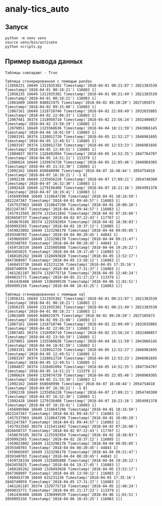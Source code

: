 # analy-tics_auto

## Запуск
```python -m venv venv```  
```source venv/bin/activate```  
```python scripts.py```

## Пример вывода данных
```
Таблицы совпадают - True

Таблица сгенерированная с помощью pandas  
[[2056231 16649 1311935382 Timestamp('2018-04-01 00:21:07') 2021383539 Timestamp('2018-04-01 00:18:21') 116083 1]  
 [2056235 16649 1311935382 Timestamp('2018-04-01 00:21:49') 2021383539 Timestamp('2018-04-01 00:18:21') 116083 1]  
 [2061609 16649 848021975 Timestamp('2018-04-02 09:20:20') 2027105873 Timestamp('2018-04-02 09:15:08') 116083 1]  
 [2067161 16649 1318710746 Timestamp('2018-04-02 22:09:49') 2032035085 Timestamp('2018-04-02 22:06:33') 116083 1]  
 [2067481 30374 1318950710 Timestamp('2018-04-02 23:56:24') 2032400857 Timestamp('2018-04-02 23:50:19') 116085 1]  
 [2079051 16649 1325560636 Timestamp('2018-04-04 18:11:59') 2043066145 Timestamp('2018-04-04 18:01:59') 116083 1]  
 [2083191 30374 1328012720 Timestamp('2018-04-05 12:52:27') 2046981695 Timestamp('2018-04-05 12:49:51') 116085 1]  
 [2083197 30374 1328012720 Timestamp('2018-04-05 12:53:23') 2046981695 Timestamp('2018-04-05 12:49:51') 116085 1]  
 [2084037 30374 1328492094 Timestamp('2018-04-05 14:52:35') 2047764707 Timestamp('2018-04-05 14:51:21') 113379 1]  
 [2086624 16649 1329874720 Timestamp('2018-04-05 22:05:46') 2049969305 Timestamp('2018-04-05 21:53:30') 116083 1]  
 [2092162 16649 658040990 Timestamp('2018-04-07 16:48:44') 2054754818 Timestamp('2018-04-07 16:38:21') -1 8]  
 [2092238 16649 1235856228 Timestamp('2018-04-07 17:09:21') 2054740380 Timestamp('2018-04-07 16:32:30') 116083 1]  
 [2092428 16649 1279156408 Timestamp('2018-04-07 18:21:16') 2054991378 Timestamp('2018-04-07 18:19:41') 116083 1]  
 [456995966 16649 1310647296 Timestamp('2018-04-01 10:16:50') 2022247367 Timestamp('2018-04-01 09:44:57') 116083 1]  
 [457537963 16649 1310647296 Timestamp('2018-04-01 10:00:28') 2022247367 Timestamp('2018-04-01 09:44:57') 116083 1]  
 [457913565 30374 1315411842 Timestamp('2018-04-02 07:26:06') 2026650737 Timestamp('2018-04-02 07:22:43') 117767 1]  
 [458670105 30374 1225592954 Timestamp('2018-04-02 18:38:03') 2030992565 Timestamp('2018-04-02 18:37:12') 116085 1]  
 [459023002 16649 1323298170 Timestamp('2018-04-04 09:05:05') 2039340703 Timestamp('2018-04-04 08:20:45') 44843 1]  
 [459665697 16649 1323298170 Timestamp('2018-04-04 09:21:47') 2039340703 Timestamp('2018-04-04 08:20:45') 44843 1]  
 [459728334 16649 1325805888 Timestamp('2018-04-04 19:20:22') 2043455825 Timestamp('2018-04-04 19:17:45') 116083 1]  
 [460185262 16649 1320493028 Timestamp('2018-04-05 13:52:17') 2047368997 Timestamp('2018-04-05 13:50:12') 116083 2]  
 [460453730 16649 615231236 Timestamp('2018-04-05 17:35:16') 2048740059 Timestamp('2018-04-05 17:31:37') 116083 1]  
 [461261187 30374 1329775718 Timestamp('2018-04-05 22:40:24') 2049815771 Timestamp('2018-04-05 21:17:23') 113379 1]  
 [461436460 16649 1330499539 Timestamp('2018-04-06 11:01:51') 2050995156 Timestamp('2018-04-06 10:43:25') 116083 1]]  

Таблица сгенерированная с помощью sql  
[[2056231 16649 1311935382 Timestamp('2018-04-01 00:21:07') 2021383539 Timestamp('2018-04-01 00:18:21') 116083 1]  
 [2056235 16649 1311935382 Timestamp('2018-04-01 00:21:49') 2021383539 Timestamp('2018-04-01 00:18:21') 116083 1]  
 [2061609 16649 848021975 Timestamp('2018-04-02 09:20:20') 2027105873 Timestamp('2018-04-02 09:15:08') 116083 1]  
 [2067161 16649 1318710746 Timestamp('2018-04-02 22:09:49') 2032035085 Timestamp('2018-04-02 22:06:33') 116083 1]  
 [2067481 30374 1318950710 Timestamp('2018-04-02 23:56:24') 2032400857 Timestamp('2018-04-02 23:50:19') 116085 1]  
 [2079051 16649 1325560636 Timestamp('2018-04-04 18:11:59') 2043066145 Timestamp('2018-04-04 18:01:59') 116083 1]  
 [2083191 30374 1328012720 Timestamp('2018-04-05 12:52:27') 2046981695 Timestamp('2018-04-05 12:49:51') 116085 1]  
 [2083197 30374 1328012720 Timestamp('2018-04-05 12:53:23') 2046981695 Timestamp('2018-04-05 12:49:51') 116085 1]  
 [2084037 30374 1328492094 Timestamp('2018-04-05 14:52:35') 2047764707 Timestamp('2018-04-05 14:51:21') 113379 1]  
 [2086624 16649 1329874720 Timestamp('2018-04-05 22:05:46') 2049969305 Timestamp('2018-04-05 21:53:30') 116083 1]  
 [2092162 16649 658040990 Timestamp('2018-04-07 16:48:44') 2054754818 Timestamp('2018-04-07 16:38:21') -1 8]  
 [2092238 16649 1235856228 Timestamp('2018-04-07 17:09:21') 2054740380 Timestamp('2018-04-07 16:32:30') 116083 1]  
 [2092428 16649 1279156408 Timestamp('2018-04-07 18:21:16') 2054991378 Timestamp('2018-04-07 18:19:41') 116083 1]  
 [456995966 16649 1310647296 Timestamp('2018-04-01 10:16:50') 2022247367 Timestamp('2018-04-01 09:44:57') 116083 1]  
 [457537963 16649 1310647296 Timestamp('2018-04-01 10:00:28') 2022247367 Timestamp('2018-04-01 09:44:57') 116083 1]  
 [457913565 30374 1315411842 Timestamp('2018-04-02 07:26:06') 2026650737 Timestamp('2018-04-02 07:22:43') 117767 1]  
 [458670105 30374 1225592954 Timestamp('2018-04-02 18:38:03') 2030992565 Timestamp('2018-04-02 18:37:12') 116085 1]  
 [459023002 16649 1323298170 Timestamp('2018-04-04 09:05:05') 2039340703 Timestamp('2018-04-04 08:20:45') 44843 1]  
 [459665697 16649 1323298170 Timestamp('2018-04-04 09:21:47') 2039340703 Timestamp('2018-04-04 08:20:45') 44843 1]  
 [459728334 16649 1325805888 Timestamp('2018-04-04 19:20:22') 2043455825 Timestamp('2018-04-04 19:17:45') 116083 1]  
 [460185262 16649 1320493028 Timestamp('2018-04-05 13:52:17') 2047368997 Timestamp('2018-04-05 13:50:12') 116083 2]  
 [460453730 16649 615231236 Timestamp('2018-04-05 17:35:16') 2048740059 Timestamp('2018-04-05 17:31:37') 116083 1]  
 [461261187 30374 1329775718 Timestamp('2018-04-05 22:40:24') 2049815771 Timestamp('2018-04-05 21:17:23') 113379 1]  
 [461436460 16649 1330499539 Timestamp('2018-04-06 11:01:51') 2050995156 Timestamp('2018-04-06 10:43:25') 116083 1]]  
  ```
